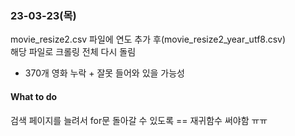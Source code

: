 ### 23-03-23(목)   
movie_resize2.csv 파일에 연도 추가 후(movie_resize2_year_utf8.csv)   
해당 파일로 크롤링 전체 다시 돌림   
- 370개 영화 누락 + 잘못 들어와 있을 가능성

#### What to do
검색 페이지를 늘려서 for문 돌아갈 수 있도록 == 재귀함수 써야함 ㅠㅠ
